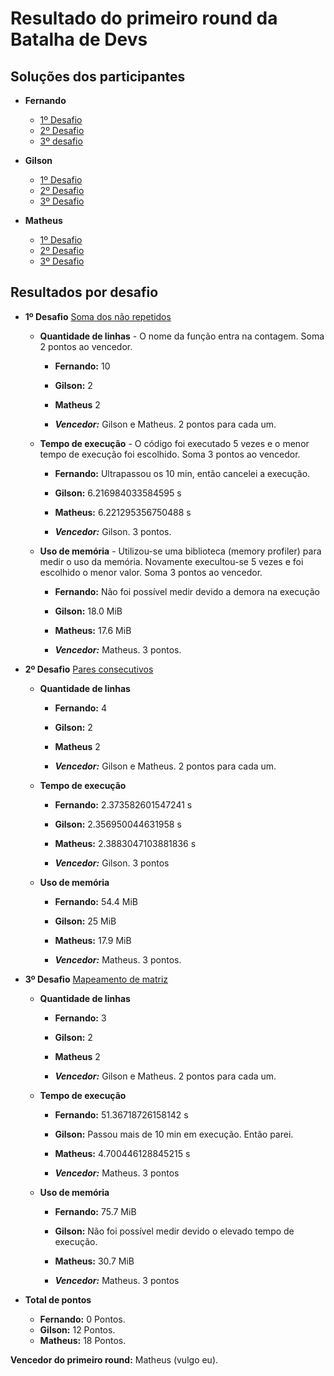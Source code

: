 # Resultado do primeiro round da Batalha de Devs

## Soluções dos participantes

* **Fernando**
  - [1º Desafio](https://gitlab.com/FernandoDeOliveira/batalha-de-devs/-/blob/master/code_war/sum_of_array_singles.py)
  - [2º Desafio](https://gitlab.com/FernandoDeOliveira/batalha-de-devs/-/blob/master/code_war/simple_consecutive_pairs.py)
  - [3º desafio](https://gitlab.com/FernandoDeOliveira/batalha-de-devs/-/blob/master/code_war/grid_index.py)

* **Gilson**
  - [1º Desafio](https://github.com/gilsonsantos03/batalha-de-devs/blob/master/first-challenge.py)
  - [2º Desafio](https://github.com/gilsonsantos03/batalha-de-devs/blob/master/second-challenge.py)
  - [3º Desafio](https://github.com/gilsonsantos03/batalha-de-devs/blob/master/third-challenge.py)

* **Matheus**
  - [1º Desafio](https://github.com/matheusF23/batalha-de-devs/blob/master/round1/repeats.py)
  - [2º Desafio](https://github.com/matheusF23/batalha-de-devs/blob/master/round1/pairs.py)
  - [3º Desafio](https://github.com/matheusF23/batalha-de-devs/blob/master/round1/grid_index.py)

## Resultados por desafio


* **1º Desafio** [Soma dos não repetidos](https://www.codewars.com/kata/59f11118a5e129e591000134)
  - **Quantidade de linhas** - O nome da função entra na contagem. Soma 2 pontos ao vencedor.
    - **Fernando:** 10
    - **Gilson:** 2
    - **Matheus** 2

    - ***Vencedor:*** Gilson e Matheus. 2 pontos para cada um.

  - **Tempo de execução** - O código foi executado 5 vezes e o menor tempo de execução foi escolhido. Soma 3 pontos ao vencedor.
    - **Fernando:** Ultrapassou os 10 min, então cancelei a execução.
    - **Gilson:** 6.216984033584595 s
    - **Matheus:** 6.221295356750488 s

    - ***Vencedor:*** Gilson. 3 pontos.
  
  - **Uso de memória** - Utilizou-se uma biblioteca (memory profiler) para medir o uso da memória. Novamente execultou-se 5 vezes e foi escolhido o menor valor. Soma 3 pontos ao vencedor.
    - **Fernando:** Não foi possível medir devido a demora na execução
    - **Gilson:** 18.0 MiB
    - **Matheus:** 17.6 MiB

    - ***Vencedor:*** Matheus. 3 pontos.

* **2º Desafio** [Pares consecutivos](https://www.codewars.com/kata/5a3e1319b6486ac96f000049)
  - **Quantidade de linhas**
    - **Fernando:** 4
    - **Gilson:** 2
    - **Matheus** 2

    - ***Vencedor:*** Gilson e Matheus. 2 pontos para cada um.

  - **Tempo de execução** 
    - **Fernando:** 2.373582601547241 s
    - **Gilson:** 2.356950044631958 s
    - **Matheus:** 2.3883047103881836 s

    - ***Vencedor:*** Gilson. 3 pontos
  
  - **Uso de memória**
    - **Fernando:** 54.4 MiB
    - **Gilson:** 25 MiB
    - **Matheus:** 17.9 MiB

    - ***Vencedor:*** Matheus. 3 pontos.

* **3º Desafio** [Mapeamento de matriz](https://www.codewars.com/kata/5f5802bf4c2cc4001a6f859e)
  - **Quantidade de linhas**
    - **Fernando:** 3
    - **Gilson:** 2
    - **Matheus** 2

    - ***Vencedor:*** Gilson e Matheus. 2 pontos para cada um.

  - **Tempo de execução** 
    - **Fernando:** 51.36718726158142 s
    - **Gilson:** Passou mais de 10 min em execução. Então parei.
    - **Matheus:** 4.700446128845215 s

    - ***Vencedor:*** Matheus. 3 pontos
  
  - **Uso de memória**
    - **Fernando:** 75.7 MiB
    - **Gilson:** Não foi possível medir devido o elevado tempo de execução.
    - **Matheus:** 30.7 MiB

    - ***Vencedor:*** Matheus. 3 pontos
  
* **Total de pontos**
  - **Fernando:** 0 Pontos.
  - **Gilson:** 12 Pontos.
  - **Matheus:** 18 Pontos.

**Vencedor do primeiro round:** Matheus (vulgo eu).
